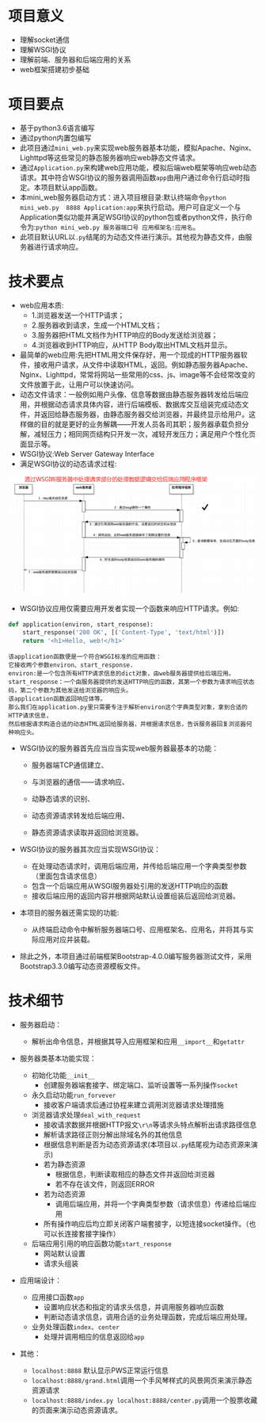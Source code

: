 # 项目意义

- 理解socket通信
- 理解WSGI协议
- 理解前端、服务器和后端应用的关系
- web框架搭建初步基础

# 项目要点

- 基于python3.6语言编写
- 通过python内置包编写
- 此项目通过`mini_web.py`来实现web服务器基本功能，模拟Apache、Nginx、Lighttpd等这些常见的静态服务器响应web静态文件请求。
- 通过`Application.py`来构建web应用功能，模拟后端web框架等响应web动态请求。其中符合WSGI协议的服务器调用函数`app`由用户通过命令行启动时指定。本项目默认app函数。
- 本mini_web服务器启动方式：进入项目根目录:默认终端命令`python mini_web.py  8888 Application:app`来执行启动。用户可自定义一个与Application类似功能并满足WSGI协议的python包或者python文件，执行命令为:`python mini_web.py 服务器端口号 应用框架名:应用名`。
- 此项目默认URL以`.py`结尾的为动态文件进行演示。其他视为静态文件，由服务器进行请求响应。

# 技术要点

- web应用本质:
  - 1.浏览器发送一个HTTP请求；
  - 2.服务器收到请求，生成一个HTML文档；
  - 3.服务器把HTML文档作为HTTP响应的Body发送给浏览器；
  - 4.浏览器收到HTTP响应，从HTTP Body取出HTML文档并显示。
- 最简单的web应用:先把HTML用文件保存好，用一个现成的HTTP服务器软件，接收用户请求，从文件中读取HTML，返回。例如静态服务器Apache、Nginx、Lighttpd，常常将网站一些常用的css、js、image等不会经常改变的文件放置于此，让用户可以快速访问。
- 动态文件请求：一般例如用户头像、信息等数据由静态服务器转发给后端应用，并根据动态请求具体内容，进行后端模板、数据库交互组装完成动态文件，并返回给静态服务器，由静态服务器交给浏览器，并最终显示给用户。这样做的目的就是更好的业务解耦——开发人员各司其职；服务器承载负担分解，减轻压力；相同网页结构只开发一次，减轻开发压力；满足用户个性化页面显示等。
- WSGI协议:Web Server Gateway Interface
- 满足WSGI协议的动态请求过程:

![浏览器请求动态过程](./浏览器请求动态页面过程.png)

- WSGI协议应用仅需要应用开发者实现一个函数来响应HTTP请求。例如:

```python
def application(environ, start_response):
    start_response('200 OK', [('Content-Type', 'text/html')])
    return '<h1>Hello, web!</h1>'
```

```
该application函数便是一个符合WSGI标准的应用函数：
它接收两个参数environ、start_response.
environ:是一个包含所有HTTP请求信息的dict对象，由web服务器提供给后端应用。
start_response：一个由服务器提供的发送HTTP响应的函数，其第一个参数为请求响应状态码，第二个参数为其他发送给浏览器的响应头。
该application函数返回响应体等。
那么我们在application.py里只需要专注于解析environ这个字典类型对象，拿到合适的HTTP请求信息，
然后根据请求构造合适的动态HTML返回给服务器，并根据请求信息，告诉服务器回复浏览器何种响应头。
```

- WSGI协议的服务器首先应当应当实现web服务器最基本的功能：

  - 服务器端TCP通信建立、

  - 与浏览器的通信——请求响应、

  - 动静态请求的识别、

  - 动态资源请求转发给后端应用、

  - 静态资源请求读取并返回给浏览器。

- WSGI协议的服务器其次应当实现WSGI协议：
  - 在处理动态请求时，调用后端应用，并传给后端应用一个字典类型参数（里面包含请求信息）
  - 包含一个后端应用从WSGI服务器处引用的发送HTTP响应的函数
  - 接收后端应用的返回内容并根据网站默认设置组装后返回给浏览器。
- 本项目的服务器还需实现的功能:
  - 从终端启动命令中解析服务器端口号、应用框架名、应用名，并将其与实际应用对应并装载。
- 除此之外，本项目通过前端框架Bootstrap-4.0.0编写服务器测试文件，采用Bootstrap3.3.0编写动态资源模板文件。

# 技术细节

- 服务器启动：
  - 解析出命令信息，并根据其导入应用框架和应用`__import__`和`getattr`
- 服务器类基本功能实现：
  - 初始化功能`__init__`
    - 创建服务器端套接字、绑定端口、监听设置等一系列操作`socket`
  - 永久启动功能`run_forvever`
    - 接收客户端请求后通过协程来建立调用浏览器请求处理措施
  - 浏览器请求处理`deal_with_request`
    - 接收请求数据并根据HTTP报文`\r\n`等请求头特点解析出请求路径信息
    - 解析请求路径正则分解出除域名外的其他信息
    - 根据信息判断是否为动态资源请求(本项目以`.py`结尾视为动态资源来演示)
    - 若为静态资源
      - 根据信息，判断读取相应的静态文件并返回给浏览器
      - 若不存在该文件，则返回ERROR
    - 若为动态资源
      - 调用后端应用，并将一个字典类型参数（请求信息）传递给后端应用
    - 所有操作响应后均立即关闭客户端套接字，以短连接socket操作。（也可以长连接套接字操作）
  - 后端应用引用的响应函数功能`start_response`
    - 网站默认设置
    - 请求头组装


- 应用端设计：
  - 应用接口函数`app`
    - 设置响应状态和指定的请求头信息，并调用服务器响应函数
    - 判断动态请求信息，调用合适的业务处理函数，完成后端应用处理。
  - 业务处理函数`index`、`center`
    - 处理并调用相应的信息返回给`app`
- 其他：
  - `localhost:8888` 默认显示PWS正常运行信息
  - `localhost:8888/grand.html`调用一个手风琴样式的风景网页来演示静态资源请求
  - `localhost:8888/index.py localhost:8888/center.py`调用一个股票收藏的页面来演示动态资源请求。